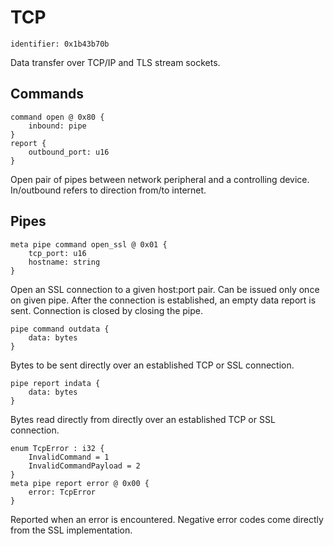 # TCP

    identifier: 0x1b43b70b

Data transfer over TCP/IP and TLS stream sockets.

## Commands

    command open @ 0x80 {
        inbound: pipe
    }
    report {
        outbound_port: u16
    }

Open pair of pipes between network peripheral and a controlling device. In/outbound refers to direction from/to internet.

## Pipes

    meta pipe command open_ssl @ 0x01 {
        tcp_port: u16
        hostname: string
    }

Open an SSL connection to a given host:port pair. Can be issued only once on given pipe.
After the connection is established, an empty data report is sent.
Connection is closed by closing the pipe.

    pipe command outdata {
        data: bytes
    }

Bytes to be sent directly over an established TCP or SSL connection.

    pipe report indata {
        data: bytes
    }

Bytes read directly from directly over an established TCP or SSL connection.

    enum TcpError : i32 {
        InvalidCommand = 1
        InvalidCommandPayload = 2
    }
    meta pipe report error @ 0x00 {
        error: TcpError
    }

Reported when an error is encountered. Negative error codes come directly from the SSL implementation.
